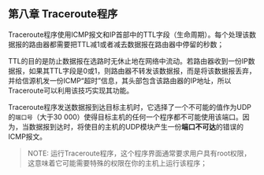 ## 第八章 Traceroute程序

Traceroute程序使用ICMP报文和IP首部中的TTL字段（生命周期）。每个处理该数据报的路由器都需要把TTL减1或者减去数据报在路由器中停留的秒数；

TTL的目的是防止数据报在选路时无休止地在网络中流动。若路由器收到一份IP数据报，如果其TTL字段是0或1，则路由器不转发该数据报，而是将该数据报丢弃，并给信源机发一份ICMP“超时”信息，其头部包含该路由器的IP地址，所以Traceroute可以利用该技巧实现其功能。

Traceroute程序发送数据报到达目标主机时，它选择了一个不可能的值作为UDP的`端口号`（大于30 000）使得目标主机的任何一个程序都不可能使用该端口。因为，当数据报到达时，将使目的主机的UDP模块产生一份**端口不可达**的错误的ICMP报文。

> NOTE: 运行Traceroute程序，这个程序界面通常要求用户具有root权限，这意味着它可能需要特殊的权限在你的主机上运行该程序；
